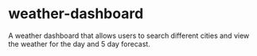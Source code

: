 # weather-dashboard
A weather dashboard that allows users to search different cities and view the weather for the day and 5 day forecast.
